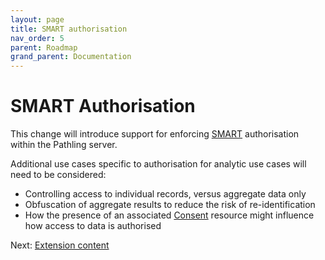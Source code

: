 ```yaml
---
layout: page
title: SMART authorisation
nav_order: 5
parent: Roadmap
grand_parent: Documentation
---
```


# SMART Authorisation

This change will introduce support for enforcing
[SMART](https://hl7.org/fhir/smart-app-launch/index.html) authorisation within
the Pathling server.

Additional use cases specific to authorisation for analytic use cases will need
to be considered:

- Controlling access to individual records, versus aggregate data only
- Obfuscation of aggregate results to reduce the risk of re-identification
- How the presence of an associated
  [Consent](https://hl7.org/fhir/R4/consent.html) resource might influence how
  access to data is authorised

Next: [Extension content](./extensions.html)

